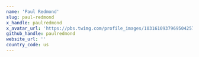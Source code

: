 ```yaml
---
name: 'Paul Redmond'
slug: paul-redmond
x_handle: paulredmond
x_avatar_url: 'https://pbs.twimg.com/profile_images/1031610937969504257/7r0RI7Rz_200x200.jpg'
github_handle: paulredmond
website_url: ''
country_code: us
---
```

